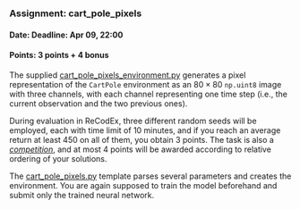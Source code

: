 ### Assignment: cart_pole_pixels
#### Date: Deadline: Apr 09, 22:00
#### Points: 3 points + 4 bonus

The supplied [cart_pole_pixels_environment.py](https://github.com/ufal/npfl139/tree/past-2324/labs/06/cart_pole_pixels_environment.py)
generates a pixel representation of the `CartPole` environment
as an $80×80$ `np.uint8` image with three channels, with each channel representing one time step
(i.e., the current observation and the two previous ones).

During evaluation in ReCodEx, three different random seeds will be employed,
each with time limit of 10 minutes, and if you reach an average return at least
450 on all of them, you obtain 3 points. The task is also
a [_competition_](https://ufal.mff.cuni.cz/courses/npfl139/2324-summer#competitions),
and at most 4 points will be awarded according to relative ordering of your
solutions.

The [cart_pole_pixels.py](https://github.com/ufal/npfl139/tree/past-2324/labs/06/cart_pole_pixels.py)
template parses several parameters and creates the environment.
You are again supposed to train the model beforehand and submit
only the trained neural network.
